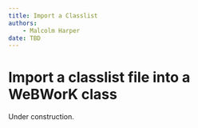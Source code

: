 ```yaml
---
title: Import a Classlist
authors:
    - Malcolm Harper
date: TBD
---
```


# Import a classlist file into a WeBWorK class

Under construction.
